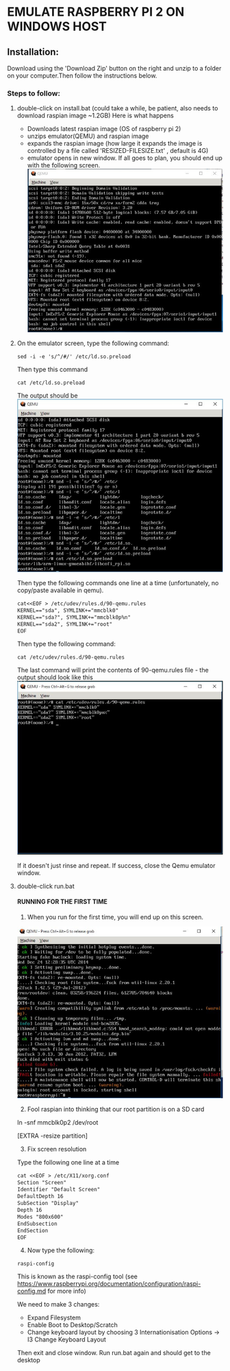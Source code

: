 # EMULATE RASPBERRY PI 2 ON WINDOWS HOST

## Installation:
Download using the 'Download Zip' button on the right and unzip to a folder on your computer.Then follow the instructions below.

### Steps to follow:

1. double-click on install.bat 
   (could take a while, be patient, also needs to download raspian image ~1.2GB)
    Here is what happens
    - Downloads latest raspian image (OS of raspberry pi 2)
    - unzips emulator(QEMU) and raspian image
    - expands the raspian image (how large it expands the image is controlled by a file called 
      'RESIZED-FILESIZE.txt' , default is 4G)
    - emulator opens in new window. If all goes to plan, you should end up with the following screen.
    ![install.jpg](https://raw.githubusercontent.com/mohankumargupta/raspberrypiVM/master/install.jpg)

2. On the emulator screen, type the following command:
    
    ```
    sed -i -e 's/^/#/' /etc/ld.so.preload
    ```

    Then type this command
    ```
    cat /etc/ld.so.preload
    ```

    The output should be 
    ![preload.jpg](https://raw.githubusercontent.com/mohankumargupta/raspberrypiVM/master/preload.jpg)



    Then type the following commands one line at a time (unfortunately, no copy/paste available in qemu).

    ```
    cat<<EOF > /etc/udev/rules.d/90-qemu.rules
    KERNEL=="sda", SYMLINK+="mmcblk0"
    KERNEL=="sda?", SYMLINK+="mmcblk0p%n"
    KERNEL=="sda2", SYMLINK+="root"
    EOF
    ```

    Then type the following command:

    ```
    cat /etc/udev/rules.d/90-qemu.rules
    ```

    The last command will print the contents of 90-qemu.rules file - the output should look like this
    ![udevrules.jpg](https://raw.githubusercontent.com/mohankumargupta/raspberrypiVM/master/udevrules.jpg)

    If it doesn't just rinse and repeat.
    If success, close the Qemu emulator window.

3. double-click run.bat

   #### RUNNING FOR THE FIRST TIME
   1. When you run for the first time, you will end up on this screen.

   ![run.jpg](https://raw.githubusercontent.com/mohankumargupta/raspberrypiVM/master/run.jpg)

   2. Fool raspian into thinking that our root partition is on a SD card 

   ln -snf mmcblk0p2 /dev/root

   [EXTRA -resize partition]
   


   3. Fix screen resolution

     Type the following one line at a time

     ```
     cat <<EOF > /etc/X11/xorg.conf
     Section "Screen"
     Identifier "Default Screen"
     DefaultDepth 16
     SubSection "Display"
     Depth 16
     Modes "800x600"
     EndSubsection
     EndSection    
     EOF
     ```


   4. Now type the following:

   ```
   raspi-config
   ```

   This is known as the raspi-config tool 
   (see https://www.raspberrypi.org/documentation/configuration/raspi-config.md for more info)

   We need to make 3 changes:
   - Expand Filesystem
   - Enable Boot to Desktop/Scratch
   - Change keyboard layout by choosing 3 Internationisation Options -> I3 Change Keyboard Layout 

    Then exit and close window. Run run.bat again and should get to the desktop







